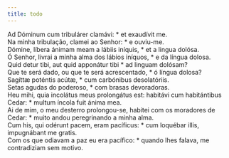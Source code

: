 ```yaml
---
title: todo
---
```

<div class="dropcap text-justify">Ad Dóminum cum tribulárer clamávi: * et exaudívit me.</div>
<div class="dropcap text-justify">Na minha tribulação, clamei ao Senhor: * e ouviu-me.</div>
<div class="text-justify">Dómine, líbera ánimam meam a lábiis iníquis, * et a lingua dolósa.</div>
<div class="text-justify">Ó Senhor, livrai a minha alma dos lábios iníquos, * e da língua dolosa.</div>
<div class="text-justify">Quid detur tibi, aut quid apponátur tibi * ad linguam dolósam?</div>
<div class="text-justify">Que te será dado, ou que te será acrescentado, * ó língua dolosa?</div>
<div class="text-justify">Sagíttæ poténtis acútæ, * cum carbónibus desolatóriis.</div>
<div class="text-justify">Setas agudas do poderoso, * com brasas devoradoras.</div>
<div class="text-justify">Heu mihi, quia incolátus meus prolongátus est: habitávi cum habitántibus Cedar: * multum íncola fuit ánima mea.</div>
<div class="text-justify">Ai de mim, o meu desterro prolongou-se, habitei com os moradores de Cedar: * muito andou peregrinando a minha alma.</div>
<div class="text-justify">Cum his, qui odérunt pacem, eram pacíficus: * cum loquébar illis, impugnábant me gratis.</div>
<div class="text-justify">Com os que odiavam a paz eu era pacífico: * quando lhes falava, me contradiziam sem motivo.</div>
